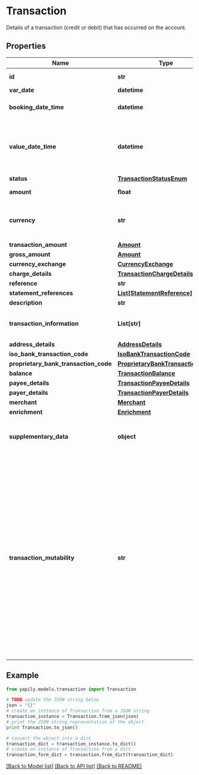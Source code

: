 # Transaction

Details of a transaction (credit or debit) that has occurred on the account.

## Properties
Name | Type | Description | Notes
------------ | ------------- | ------------- | -------------
**id** | **str** | Unique identifier of the transaction. | [optional] 
**var_date** | **datetime** |  | [optional] 
**booking_date_time** | **datetime** | Date and time of when a transaction was booked. | [optional] 
**value_date_time** | **datetime** | Date and time when the funds either cease to be available (for debit transactions) or become available (for credit transactions) to the account owner. | [optional] 
**status** | [**TransactionStatusEnum**](TransactionStatusEnum.md) |  | [optional] 
**amount** | **float** | The transaction amount. | [optional] 
**currency** | **str** | Currency the transaction amount is denoted in. Specified as a 3-letter ISO 4217 code. | [optional] 
**transaction_amount** | [**Amount**](Amount.md) |  | [optional] 
**gross_amount** | [**Amount**](Amount.md) |  | [optional] 
**currency_exchange** | [**CurrencyExchange**](CurrencyExchange.md) |  | [optional] 
**charge_details** | [**TransactionChargeDetails**](TransactionChargeDetails.md) |  | [optional] 
**reference** | **str** |  | [optional] 
**statement_references** | [**List[StatementReference]**](StatementReference.md) |  | [optional] 
**description** | **str** |  | [optional] 
**transaction_information** | **List[str]** | Further details on the transaction. This is narrative data, caught as unstructured text. | [optional] 
**address_details** | [**AddressDetails**](AddressDetails.md) |  | [optional] 
**iso_bank_transaction_code** | [**IsoBankTransactionCode**](IsoBankTransactionCode.md) |  | [optional] 
**proprietary_bank_transaction_code** | [**ProprietaryBankTransactionCode**](ProprietaryBankTransactionCode.md) |  | [optional] 
**balance** | [**TransactionBalance**](TransactionBalance.md) |  | [optional] 
**payee_details** | [**TransactionPayeeDetails**](TransactionPayeeDetails.md) |  | [optional] 
**payer_details** | [**TransactionPayerDetails**](TransactionPayerDetails.md) |  | [optional] 
**merchant** | [**Merchant**](Merchant.md) |  | [optional] 
**enrichment** | [**Enrichment**](Enrichment.md) |  | [optional] 
**supplementary_data** | **object** | Additional information that cannot be captured in a structured field or block. | [optional] 
**transaction_mutability** | **str** | __Optional__. Specifies the Mutability of the Transaction record.&lt;ul&gt;&lt;li&gt;A transaction with a &#x60;Status&#x60; of &#x60;Pending&#x60; is mutable.&lt;/li&gt;&lt;li&gt;A transaction with a &#x60;Status&#x60; of &#x60;Booked&#x60; where the &#x60;TransactionMutability&#x60; flag is not specified is not guaranteed to be immutable (although in most instances it will be).&lt;/li&gt;&lt;li&gt;A transaction with a &#x60;Status&#x60; of &#x60;Booked&#x60; with the &#x60;TransactionMutability&#x60; flag set to &#x60;Immutable&#x60; is immutable.&lt;/li&gt;&lt;li&gt;A transaction with a &#x60;Status&#x60; of &#x60;Booked&#x60; with the &#x60;TransactionMutability&#x60; flag set to &#x60;Mutable&#x60; is mutable.&lt;/li&gt;&lt;/ul&gt; | [optional] 

## Example

```python
from yapily.models.transaction import Transaction

# TODO update the JSON string below
json = "{}"
# create an instance of Transaction from a JSON string
transaction_instance = Transaction.from_json(json)
# print the JSON string representation of the object
print Transaction.to_json()

# convert the object into a dict
transaction_dict = transaction_instance.to_dict()
# create an instance of Transaction from a dict
transaction_form_dict = transaction.from_dict(transaction_dict)
```
[[Back to Model list]](../README.md#documentation-for-models) [[Back to API list]](../README.md#documentation-for-api-endpoints) [[Back to README]](../README.md)


